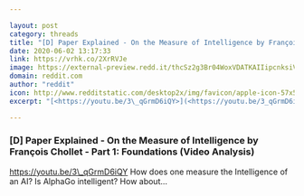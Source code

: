 ```yaml
---

layout: post
category: threads
title: "[D] Paper Explained - On the Measure of Intelligence by François Chollet - Part 1: Foundations (Video Analysis)"
date: 2020-06-02 13:17:33
link: https://vrhk.co/2XrRVJe
image: https://external-preview.redd.it/thcSz2g3Br04WoxVDATKAIIipcnksiVhPdiguqpBpdY.jpg?width=480&height=251.308900524&auto=webp&crop=480:251.308900524,smart&s=bb7edea4749cdc1ac5c8a3d8e82e6de8158681b4
domain: reddit.com
author: "reddit"
icon: http://www.redditstatic.com/desktop2x/img/favicon/apple-icon-57x57.png
excerpt: "[<https://youtu.be/3\_qGrmD6iQY>](<https://youtu.be/3_qGrmD6iQY>) How does one measure the Intelligence of an AI? Is AlphaGo intelligent? How about..."

---
```


### [D] Paper Explained - On the Measure of Intelligence by François Chollet - Part 1: Foundations (Video Analysis)

[<https://youtu.be/3\_qGrmD6iQY>](<https://youtu.be/3_qGrmD6iQY>) How does one measure the Intelligence of an AI? Is AlphaGo intelligent? How about...